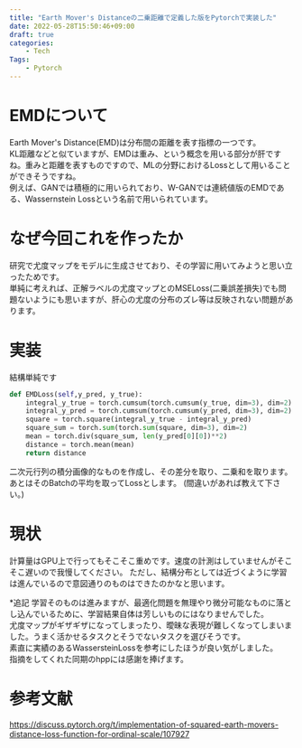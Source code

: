 ```yaml
---
title: "Earth Mover's Distanceの二乗距離で定義した版をPytorchで実装した"
date: 2022-05-28T15:50:46+09:00
draft: true
categories:
    - Tech
Tags:
    - Pytorch
---
```


# EMDについて
Earth Mover's Distance(EMD)は分布間の距離を表す指標の一つです。<br>
KL距離などと似ていますが、EMDは重み、という概念を用いる部分が肝ですね。重みと距離を表すものですので、MLの分野におけるLossとして用いることができそうですね。<br>
例えば、GANでは積極的に用いられており、W-GANでは連続値版のEMDである、Wassernstein Lossという名前で用いられています。<br>

# なぜ今回これを作ったか
研究で尤度マップをモデルに生成させており、その学習に用いてみようと思い立ったためです。<br>
単純に考えれば、正解ラベルの尤度マップとのMSELoss(二乗誤差損失)でも問題ないようにも思いますが、肝心の尤度の分布のズレ等は反映されない問題があります。

# 実装
結構単純です<br>
~~~python
def EMDLoss(self,y_pred, y_true):
	integral_y_true = torch.cumsum(torch.cumsum(y_true, dim=3), dim=2) 
	integral_y_pred = torch.cumsum(torch.cumsum(y_pred, dim=3), dim=2)
	square = torch.square(integral_y_true - integral_y_pred)
	square_sum = torch.sum(torch.sum(square, dim=3), dim=2)
	mean = torch.div(square_sum, len(y_pred[0][0])**2)
	distance = torch.mean(mean)
	return distance 

~~~
二次元行列の積分画像的なものを作成し、その差分を取り、二乗和を取ります。あとはそのBatchの平均を取ってLossとします。
(間違いがあれば教えて下さい。)<br>


# 現状
計算量はGPU上で行ってもそこそこ重めです。速度の計測はしていませんがそこそこ遅いので我慢してください。
ただし、結構分布としては近づくように学習は進んでいるので意図通りのものはできたのかなと思います。

*追記
学習そのものは進みますが、最適化問題を無理やり微分可能なものに落とし込んでいるために、学習結果自体は芳しいものにはなりませんでした。<br>
尤度マップがギザギザになってしまったり、曖昧な表現が難しくなってしまいました。うまく活かせるタスクとそうでないタスクを選びそうです。<br>
素直に実績のあるWassersteinLossを参考にしたほうが良い気がしました。<br>
指摘をしてくれた同期のhppには感謝を捧げます。

# 参考文献
https://discuss.pytorch.org/t/implementation-of-squared-earth-movers-distance-loss-function-for-ordinal-scale/107927
